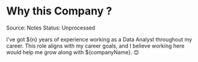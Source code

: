# Why this Company ?

Source: Notes
Status: Unprocessed

I've got ${n} years of experience working as a Data Analyst throughout my career. This role aligns with my career goals, and I believe working here would help me grow along with ${companyName}. 😊